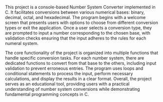 This project is a console-based Number System Converter implemented in C. It facilitates conversions between various numerical bases: binary, decimal, octal, and hexadecimal. The program begins with a welcome screen that presents users with options to choose from different conversion types or exit the application. Once a user selects a conversion type, they are prompted to input a number corresponding to the chosen base, with validation checks ensuring that the input adheres to the rules for each numeral system.

The core functionality of the project is organized into multiple functions that handle specific conversion tasks. For each number system, there are dedicated functions to convert from that base to the others, including input validation to prevent erroneous entries. The program uses loops and conditional statements to process the input, perform necessary calculations, and display the results in a clear format. Overall, the project serves as an educational tool, providing users with a practical understanding of number system conversions while demonstrating fundamental programming concepts in C.
